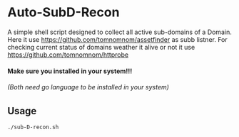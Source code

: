 # Auto-SubD-Recon

A simple shell script designed to collect all active sub-domains of a Domain.
Here it use https://github.com/tomnomnom/assetfinder as subb listner.
For checking current status of domains weather it alive or not it use https://github.com/tomnomnom/httprobe
#### Make sure you installed in your system!!!
   ###### (Both need go language to be installed in your system) 


## Usage

```bash
./sub-D-recon.sh
```
